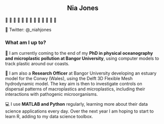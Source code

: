 <h2 align="center"> Nia Jones </h1>

:ocean: :ocean: :ocean: :ocean: :ocean: :ocean: :ocean: :ocean: :ocean: :ocean: :ocean: :ocean: :ocean:

:baby_chick: Twitter: @_niahjones

### What am I up to?

:ocean: I am currently coming to the end of my **PhD in physical oceanography and microplastic pollution at Bangor University**, using computer models to track plastic around our coasts. 

:microbe: I am also a **Research Officer** at Bangor University developing an estuary model for the Conwy (Wales), using the Delft 3D Flexible Mesh hydrodynamic model. The key aim is then to investigate controls on dispersal patterns of macroplastics and microplastics, including their interactions with pathogenic microorganisms.

:computer: I use **MATLAB and Python** regularly, learning more about their data science applications every day. Over the next year I am hoping to start to learn R, adding to my data science toolbox. 

